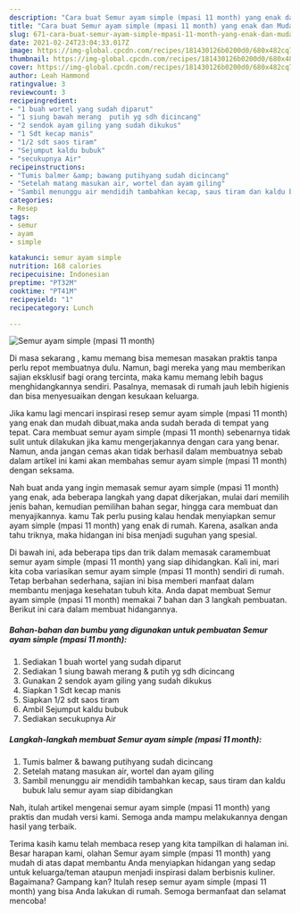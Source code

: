 ```yaml
---
description: "Cara buat Semur ayam simple (mpasi 11 month) yang enak dan Mudah Dibuat"
title: "Cara buat Semur ayam simple (mpasi 11 month) yang enak dan Mudah Dibuat"
slug: 671-cara-buat-semur-ayam-simple-mpasi-11-month-yang-enak-dan-mudah-dibuat
date: 2021-02-24T23:04:33.017Z
image: https://img-global.cpcdn.com/recipes/181430126b0200d0/680x482cq70/semur-ayam-simple-mpasi-11-month-foto-resep-utama.jpg
thumbnail: https://img-global.cpcdn.com/recipes/181430126b0200d0/680x482cq70/semur-ayam-simple-mpasi-11-month-foto-resep-utama.jpg
cover: https://img-global.cpcdn.com/recipes/181430126b0200d0/680x482cq70/semur-ayam-simple-mpasi-11-month-foto-resep-utama.jpg
author: Leah Hammond
ratingvalue: 3
reviewcount: 3
recipeingredient:
- "1 buah wortel yang sudah diparut"
- "1 siung bawah merang  putih yg sdh dicincang"
- "2 sendok ayam giling yang sudah dikukus"
- "1 Sdt kecap manis"
- "1/2 sdt saos tiram"
- "Sejumput kaldu bubuk"
- "secukupnya Air"
recipeinstructions:
- "Tumis balmer &amp; bawang putihyang sudah dicincang"
- "Setelah matang masukan air, wortel dan ayam giling"
- "Sambil menunggu air mendidih tambahkan kecap, saus tiram dan kaldu bubuk lalu semur ayam siap dibidangkan"
categories:
- Resep
tags:
- semur
- ayam
- simple

katakunci: semur ayam simple 
nutrition: 168 calories
recipecuisine: Indonesian
preptime: "PT32M"
cooktime: "PT41M"
recipeyield: "1"
recipecategory: Lunch

---
```



![Semur ayam simple (mpasi 11 month)](https://img-global.cpcdn.com/recipes/181430126b0200d0/680x482cq70/semur-ayam-simple-mpasi-11-month-foto-resep-utama.jpg)

Di masa  sekarang , kamu memang bisa memesan masakan praktis tanpa perlu repot membuatnya dulu. Namun, bagi mereka yang mau memberikan sajian eksklusif bagi orang tercinta, maka kamu memang lebih bagus menghidangkannya sendiri. Pasalnya, memasak di rumah jauh lebih higienis dan bisa menyesuaikan dengan kesukaan keluarga.

Jika kamu lagi mencari inspirasi resep semur ayam simple (mpasi 11 month) yang enak dan mudah dibuat,maka anda sudah berada di tempat yang tepat. Cara membuat semur ayam simple (mpasi 11 month)  sebenarnya tidak sulit untuk dilakukan jika kamu mengerjakannya dengan cara yang benar. Namun, anda jangan cemas akan tidak berhasil dalam membuatnya 
sebab dalam artikel ini kami akan membahas semur ayam simple (mpasi 11 month) dengan seksama.  



Nah buat anda yang ingin memasak semur ayam simple (mpasi 11 month) yang enak, ada beberapa langkah yang dapat dikerjakan, mulai dari memilih jenis bahan, kemudian pemilihan bahan segar, hingga cara membuat dan menyajikannya. kamu Tak perlu pusing kalau hendak menyiapkan semur ayam simple (mpasi 11 month) yang enak di rumah. Karena, asalkan anda  tahu triknya, maka hidangan ini bisa menjadi suguhan yang spesial.

Di bawah ini, ada beberapa tips dan trik dalam memasak caramembuat semur ayam simple (mpasi 11 month) yang siap dihidangkan. Kali ini, mari kita coba variasikan semur ayam simple (mpasi 11 month) sendiri di rumah. Tetap berbahan sederhana, sajian ini bisa memberi manfaat dalam membantu menjaga kesehatan tubuh kita. Anda dapat membuat Semur ayam simple (mpasi 11 month) memakai 7 bahan dan 3 langkah pembuatan. Berikut ini cara dalam membuat hidangannya.

<!--inarticleads1-->

##### Bahan-bahan dan bumbu yang digunakan untuk pembuatan Semur ayam simple (mpasi 11 month):

1. Sediakan 1 buah wortel yang sudah diparut
1. Sediakan 1 siung bawah merang &amp; putih yg sdh dicincang
1. Gunakan 2 sendok ayam giling yang sudah dikukus
1. Siapkan 1 Sdt kecap manis
1. Siapkan 1/2 sdt saos tiram
1. Ambil Sejumput kaldu bubuk
1. Sediakan secukupnya Air




<!--inarticleads2-->

##### Langkah-langkah membuat Semur ayam simple (mpasi 11 month):

1. Tumis balmer &amp; bawang putihyang sudah dicincang
1. Setelah matang masukan air, wortel dan ayam giling
1. Sambil menunggu air mendidih tambahkan kecap, saus tiram dan kaldu bubuk lalu semur ayam siap dibidangkan




Nah, itulah artikel mengenai  semur ayam simple (mpasi 11 month)  yang praktis dan mudah versi kami. Semoga anda mampu melakukannya dengan hasil yang terbaik. 

Terima kasih kamu telah membaca resep yang kita tampilkan di halaman ini. Besar harapan kami, olahan  Semur ayam simple (mpasi 11 month) yang mudah di atas dapat membantu Anda menyiapkan hidangan yang sedap untuk keluarga/teman ataupun menjadi inspirasi dalam berbisnis kuliner. Bagaimana? Gampang kan? Itulah resep semur ayam simple (mpasi 11 month) yang bisa Anda lakukan di rumah. Semoga bermanfaat dan selamat mencoba!

